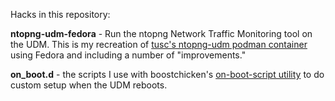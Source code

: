 Hacks in this repository:

__ntopng-udm-fedora__ - Run the ntopng Network Traffic Monitoring tool on the UDM.  This is my recreation of [tusc's ntopng-udm podman container](https://github.com/tusc/ntopng-udm) using Fedora and including a number of "improvements."

__on_boot.d__ - the scripts I use with boostchicken's [on-boot-script utility](https://github.com/boostchicken/udm-utilities/tree/master/on-boot-script) to do custom setup when the UDM reboots.
